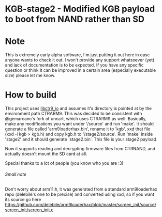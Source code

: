 # KGB-stage2 - Modified KGB payload to boot from NAND rather than SD

# Note
This is extremely early alpha software, I'm just putting it out here in case anyone wants to check it out.
I won't provide any support whatsoever (yet) and lack of documentation is to be expected.
If you have any specific question or think it can be improved in a certain area (especially executable size) please let me know.

# How to build
This project uses [libctr9_io](https://github.com/gemarcano/libctr9_io) and assumes it's directory is pointed at by the environment path CTRARM9. This was decided to be consistent with @gemarcano's fork of uncart, which uses CTRARM9 as well.
Basically, make any modifications you want under '/source' and run 'make'. It should generate a file called 'arm9loaderhax.bin', rename it to 'kgb', xxd that file (xxd -i kgb > kgb.h) and copy kgb.h to '/stage2/source'.
Run 'make' inside 'stage2' and it should generate 'stage2.bin'. This file is your stage2 payload.

Now it supports reading and decrypting firmware files from CTRNAND, and actually doesn't mount the SD card at all.

Special thanks to a lot of people (you know who you are :3)

###### Small note
Don't worry about arm11.h, it was generated from a standard arm9loaderhax repo (delebile's one to be precise) and converted using xxd, so if you want its source go here https://github.com/delebile/arm9loaderhax/blob/master/screen_init/source/screen_init/screen_init.c
